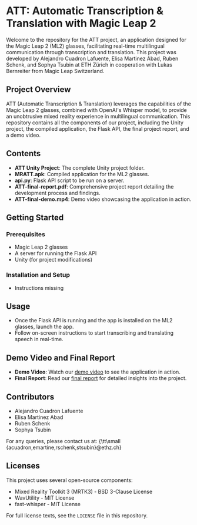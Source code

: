 # ATT: Automatic Transcription & Translation with Magic Leap 2

Welcome to the repository for the ATT project, an application designed for the Magic Leap 2 (ML2) glasses, facilitating real-time multilingual communication through transcription and translation. This project was developed by Alejandro Cuadron Lafuente, Elisa Martinez Abad, Ruben Schenk, and Sophya Tsubin at ETH Zürich in cooperation with Lukas Bernreiter from Magic Leap Switzerland.

## Project Overview

ATT (Automatic Transcription & Translation) leverages the capabilities of the Magic Leap 2 glasses, combined with OpenAI's Whisper model, to provide an unobtrusive mixed reality experience in multilingual communication. This repository contains all the components of our project, including the Unity project, the compiled application, the Flask API, the final project report, and a demo video.

## Contents

- **ATT Unity Project**: The complete Unity project folder.
- **MRATT.apk**: Compiled application for the ML2 glasses.
- **api.py**: Flask API script to be run on a server.
- **ATT-final-report.pdf**: Comprehensive project report detailing the development process and findings.
- **ATT-final-demo.mp4**: Demo video showcasing the application in action.

## Getting Started

### Prerequisites

- Magic Leap 2 glasses
- A server for running the Flask API
- Unity (for project modifications)

### Installation and Setup

- Instructions missing

## Usage

- Once the Flask API is running and the app is installed on the ML2 glasses, launch the app.
- Follow on-screen instructions to start transcribing and translating speech in real-time.

## Demo Video and Final Report

- **Demo Video**: Watch our [demo video](link-missing) to see the application in action.
- **Final Report**: Read our [final report](link-missing) for detailed insights into the project.

## Contributors

- Alejandro Cuadron Lafuente
- Elisa Martinez Abad
- Ruben Schenk
- Sophya Tsubin

For any queries, please contact us at: {\tt\small \{acuadron,emartine,rschenk,stsubin\}@ethz.ch}

## Licenses

This project uses several open-source components:

- Mixed Reality Toolkit 3 (MRTK3) - BSD 3-Clause License
- WavUtility - MIT License
- fast-whisper - MIT License

For full license texts, see the `LICENSE` file in this repository.
